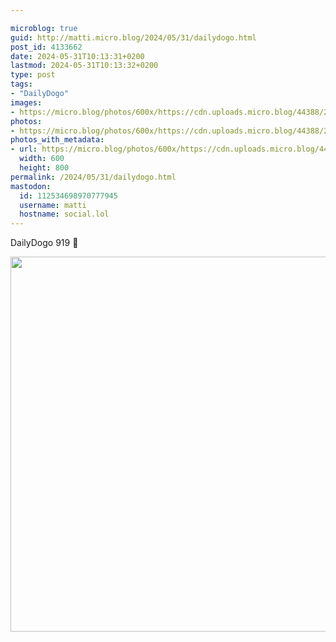 ```yaml
---

microblog: true
guid: http://matti.micro.blog/2024/05/31/dailydogo.html
post_id: 4133662
date: 2024-05-31T10:13:31+0200
lastmod: 2024-05-31T10:13:32+0200
type: post
tags:
- "DailyDogo"
images:
- https://micro.blog/photos/600x/https://cdn.uploads.micro.blog/44388/2024/0150a7d7b3984dc19f9bb1b58766bb73.jpg
photos:
- https://micro.blog/photos/600x/https://cdn.uploads.micro.blog/44388/2024/0150a7d7b3984dc19f9bb1b58766bb73.jpg
photos_with_metadata:
- url: https://micro.blog/photos/600x/https://cdn.uploads.micro.blog/44388/2024/0150a7d7b3984dc19f9bb1b58766bb73.jpg
  width: 600
  height: 800
permalink: /2024/05/31/dailydogo.html
mastodon:
  id: 112534698970777945
  username: matti
  hostname: social.lol
---
```

DailyDogo 919 🐶

<img src="/media/uploads/2024/0150a7d7b3984dc19f9bb1b58766bb73.jpg" width="600" alt="" />
